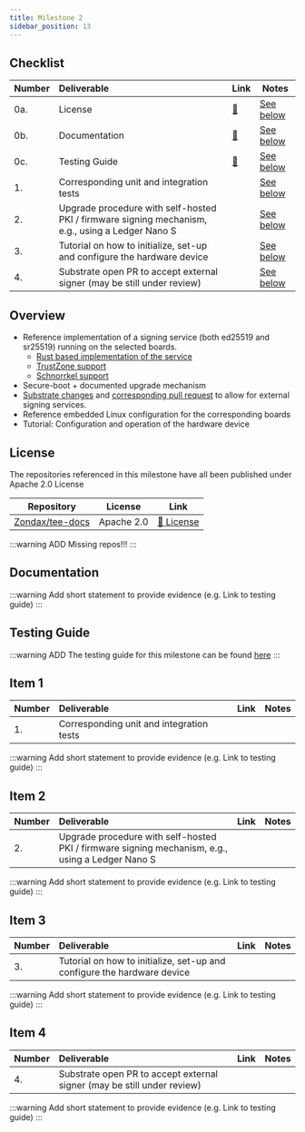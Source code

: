 ```yaml
---
title: Milestone 2
sidebar_position: 13
---
```


## Checklist

| Number | Deliverable                                                                                      | Link                     | Notes                       |
| ------ | :----------------------------------------------------------------------------------------------- | ------------------------ | --------------------------- |
| 0a.    | License                                                                                          | [:link:](#license)       | [See below](#license)       |
| 0b.    | Documentation                                                                                    | [:link:](#documentation) | [See below](#documentation) |
| 0c.    | Testing Guide                                                                                    | [:link:](#testing-guide) | [See below](#testing-guide) |
| 1.     | Corresponding unit and integration tests                                                         |                          | [See below](#item-1)        |
| 2.     | Upgrade procedure with self-hosted PKI / firmware signing mechanism, e.g., using a Ledger Nano S |                          | [See below](#item-2)        |
| 3.     | Tutorial on how to initialize, set-up and configure the hardware device                          |                          | [See below](#item-3)        |
| 4.     | Substrate open PR to accept external signer (may be still under review)                          |                          | [See below](#item-4)        |

## Overview

- Reference implementation of a signing service (both ed25519 and sr25519) running on
  the selected boards.
  - [Rust based implementation of the service](https://github.com/Zondax/tee-substrate-service/blob/master/REE/deps/ductile/host/src/lib.rs)
  - [TrustZone support](https://github.com/Zondax/tee-base/tree/master)
  - [Schnorrkel support](https://github.com/Zondax/tee-substrate-service/blob/master/TEE/common/ta-app/src/crypto.rs#L81)
- Secure-boot + documented upgrade mechanism
- [Substrate changes](https://github.com/Zondax/substrate/tree/teekeystore) and [corresponding pull request](https://github.com/paritytech/substrate/pull/10423) to allow for external signing services.
- Reference embedded Linux configuration for the corresponding boards
- Tutorial: Configuration and operation of the hardware device

## License

The repositories referenced in this milestone have all been published under Apache 2.0 License

| Repository                                            | License    | Link                                                                               |
| ----------------------------------------------------- | ---------- | ---------------------------------------------------------------------------------- |
| [Zondax/tee-docs](https://github.com/Zondax/tee-docs) | Apache 2.0 | [:page_facing_up: License](https://github.com/Zondax/tee-docs/blob/master/LICENSE) |

:::warning
ADD Missing repos!!!
:::

## Documentation

:::warning
Add short statement to provide evidence (e.g. Link to testing guide)
:::

## Testing Guide

:::warning
ADD The testing guide for this milestone can be found [here](../testing/hello_rustee.md)
:::

## Item 1

| Number | Deliverable                              | Link | Notes |
| ------ | :--------------------------------------- | ---- | ----- |
| 1.     | Corresponding unit and integration tests |      |       |

:::warning
Add short statement to provide evidence (e.g. Link to testing guide)
:::

## Item 2

| Number | Deliverable                                                                                      | Link | Notes |
| ------ | :----------------------------------------------------------------------------------------------- | ---- | ----- |
| 2.     | Upgrade procedure with self-hosted PKI / firmware signing mechanism, e.g., using a Ledger Nano S |      |       |

:::warning
Add short statement to provide evidence (e.g. Link to testing guide)
:::

## Item 3

| Number | Deliverable                                                             | Link | Notes |
| ------ | :---------------------------------------------------------------------- | ---- | ----- |
| 3.     | Tutorial on how to initialize, set-up and configure the hardware device |      |       |

:::warning
Add short statement to provide evidence (e.g. Link to testing guide)
:::

## Item 4

| Number | Deliverable                                                             | Link | Notes |
| ------ | :---------------------------------------------------------------------- | ---- | ----- |
| 4.     | Substrate open PR to accept external signer (may be still under review) |      |       |

:::warning
Add short statement to provide evidence (e.g. Link to testing guide)
:::
